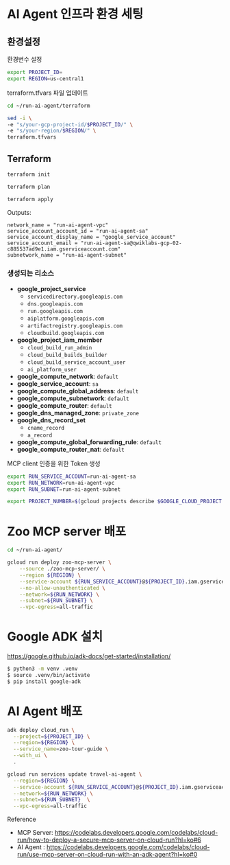 # AI Agent 인프라 환경 세팅

## 환경설정

환경변수 설정
```bash
export PROJECT_ID=
export REGION=us-central1
```

terraform.tfvars 파일 업데이트
```bash
cd ~/run-ai-agent/terraform

sed -i \
-e "s/your-gcp-project-id/$PROJECT_ID/" \
-e "s/your-region/$REGION/" \
terraform.tfvars
```

## Terraform

```bash
terraform init
```
```bash
terraform plan
```
```bash
terraform apply
```

Outputs:
```
network_name = "run-ai-agent-vpc"
service_account_account_id = "run-ai-agent-sa"
service_account_display_name = "google_service_account"
service_account_email = "run-ai-agent-sa@qwiklabs-gcp-02-c885537ad9e1.iam.gserviceaccount.com"
subnetwork_name = "run-ai-agent-subnet"
```

### 생성되는 리소스

- **google_project_service**
  - `servicedirectory.googleapis.com`
  - `dns.googleapis.com`
  - `run.googleapis.com`
  - `aiplatform.googleapis.com`
  - `artifactregistry.googleapis.com`
  - `cloudbuild.googleapis.com`
- **google_project_iam_member**
  - `cloud_build_run_admin`
  - `cloud_build_builds_builder`
  - `cloud_build_service_account_user`
  - `ai_platform_user`
- **google_compute_network**: `default`
- **google_service_account**: `sa`
- **google_compute_global_address**: `default`
- **google_compute_subnetwork**: `default`
- **google_compute_router**: `default`
- **google_dns_managed_zone**: `private_zone`
- **google_dns_record_set**
  - `cname_record`
  - `a_record`
- **google_compute_global_forwarding_rule**: `default`
- **google_compute_router_nat**: `default`

MCP client 인증을 위한 Token 생성

```bash
export RUN_SERVICE_ACCOUNT=run-ai-agent-sa
export RUN_NETWORK=run-ai-agent-vpc
export RUN_SUBNET=run-ai-agent-subnet

export PROJECT_NUMBER=$(gcloud projects describe $GOOGLE_CLOUD_PROJECT --format="value(projectNumber)")
```

# Zoo MCP server 배포
```bash
cd ~/run-ai-agent/

gcloud run deploy zoo-mcp-server \
    --source ./zoo-mcp-server/ \
    --region ${REGION} \
    --service-account ${RUN_SERVICE_ACCOUNT}@${PROJECT_ID}.iam.gserviceaccount.com \
    --no-allow-unauthenticated \
    --network=${RUN_NETWORK} \
    --subnet=${RUN_SUBNET} \
    --vpc-egress=all-traffic
```
# Google ADK 설치
https://google.github.io/adk-docs/get-started/installation/
```bash
$ python3 -m venv .venv
$ source .venv/bin/activate
$ pip install google-adk
```

# AI Agent 배포
```bash
adk deploy cloud_run \
  --project=${PROJECT_ID} \
  --region=${REGION} \
  --service_name=zoo-tour-guide \
  --with_ui \
  .

gcloud run services update travel-ai-agent \
  --region=${REGION} \
  --service-account ${RUN_SERVICE_ACCOUNT}@${PROJECT_ID}.iam.gserviceaccount.com \
  --network=${RUN_NETWORK} \
  --subnet=${RUN_SUBNET}  \
  --vpc-egress=all-traffic
```


Reference
- MCP Server: https://codelabs.developers.google.com/codelabs/cloud-run/how-to-deploy-a-secure-mcp-server-on-cloud-run?hl=ko#6
- AI Agent : https://codelabs.developers.google.com/codelabs/cloud-run/use-mcp-server-on-cloud-run-with-an-adk-agent?hl=ko#0
